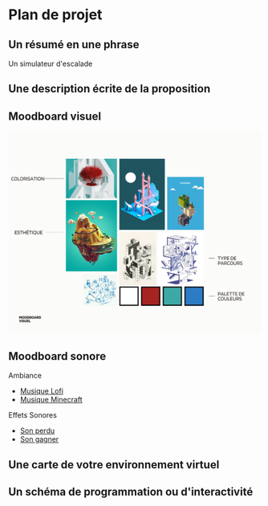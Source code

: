 # Plan de projet

## Un résumé en une phrase 
Un simulateur d'escalade


## Une description écrite de la proposition 
## Moodboard visuel 
![moodboard](./medias/moodboard.png)

## Moodboard sonore 
Ambiance

- [Musique Lofi](https://www.youtube.com/watch?v=n61ULEU7CO0)
- [Musique Minecraft](https://www.youtube.com/watch?v=G9sdTJGe7go)

Effets Sonores

- [Son perdu](https://www.youtube.com/watch?v=voL49uXJiV4)
- [Son gagner](https://www.youtube.com/watch?v=96YhBRqW6T4)



## Une carte de votre environnement virtuel 
## Un schéma de programmation ou d'interactivité
